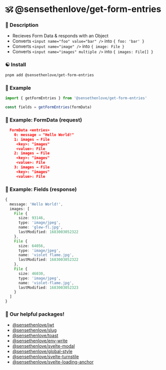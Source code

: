 # 🕉 @sensethenlove/get-form-entries


### 🙏 Description
* Recieves Form Data & responds with an Object
* Converts `<input name="foo" value="bar" />` into `{ foo: 'bar' }`
* Converts `<input name="image" />` into `{ image: File }`
* Converts `<input name="images" multiple />` into `{ images: File[] }`


### ☯️ Install
```bash
pnpm add @sensethenlove/get-form-entries
```

### 💛 Example
```ts
import { getFormEntries } from '@sensethenlove/get-form-entries'

const fields = getFormEntries(formData)
```


### 🧡 Example: FormData (request)
```json
  FormData <entries>
    0: message → "Hello World!"
​​    1: images → File
​​​     <key>: "images"
​​​     <value>: File
​​    2: images → File
​​​     <key>: "images"
​​​     <value>: File
​​    3: images → File
​​​     <key>: "images"
​​     <value>: File
```

### 💚 Example: Fields (response)
```ts
{
  message: 'Hello World!',
  images: [
    File {
      size: 93146,
      type: 'image/jpeg',
      name: 'glew-fl.jpg',
      lastModified: 1683003052322
    },
    File {
      size: 64056,
      type: 'image/jpeg',
      name: 'violet flame.jpg',
      lastModified: 1683003052322
    },
    File {
      size: 46030,
      type: 'image/jpeg',
      name: 'violet-flame.jpg',
      lastModified: 1683003052323
    }
  ]
}
```

### 💖 Our helpful packages!
* [@sensethenlove/jwt](https://www.npmjs.com/package/@sensethenlove/jwt)
* [@sensethenlove/slug](https://www.npmjs.com/package/@sensethenlove/slug)
* [@sensethenlove/toast](https://www.npmjs.com/package/@sensethenlove/toast)
* [@sensethenlove/env-write](https://www.npmjs.com/package/@sensethenlove/env-write)
* [@sensethenlove/svelte-modal](https://www.npmjs.com/package/@sensethenlove/svelte-modal)
* [@sensethenlove/global-style](https://www.npmjs.com/package/@sensethenlove/global-style)
* [@sensethenlove/svelte-turnstile](https://www.npmjs.com/package/@sensethenlove/svelte-turnstile)
* [@sensethenlove/svelte-loading-anchor](https://www.npmjs.com/package/@sensethenlove/svelte-loading-anchor)
